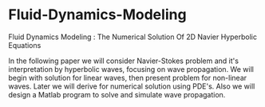 # Fluid-Dynamics-Modeling
Fluid Dynamics Modeling : The Numerical Solution Of 2D Navier Hyperbolic Equations 

In the following paper we will consider Navier-Stokes problem and it's interpretation by hyperbolic waves, focusing on wave propagation. We will begin with solution for linear waves, then present problem for non-linear waves. Later we will derive for numerical solution using PDE's. Also we will design a Matlab program to solve and simulate wave propagation.
